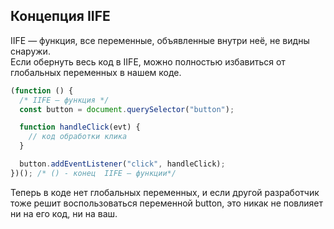 ## Концепция IIFE

IIFE — функция, все переменные, объявленные внутри неё, не видны снаружи. \
 Если обернуть весь код в IIFE, можно полностью избавиться от глобальных переменных в нашем коде.

```javascript
(function () {
  /* IIFE — функция */
  const button = document.querySelector("button");

  function handleClick(evt) {
    // код обработки клика
  }

  button.addEventListener("click", handleClick);
})(); /* () - конец  IIFE — функции*/
```

Теперь в коде нет глобальных переменных, и если другой разработчик тоже решит воспользоваться переменной button, это никак не повлияет ни на его код, ни на ваш.
